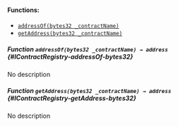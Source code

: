 

#### Functions:
- [`addressOf(bytes32 _contractName)`](#IContractRegistry-addressOf-bytes32)
- [`getAddress(bytes32 _contractName)`](#IContractRegistry-getAddress-bytes32)


##### Function `addressOf(bytes32 _contractName) → address` {#IContractRegistry-addressOf-bytes32}
No description
##### Function `getAddress(bytes32 _contractName) → address` {#IContractRegistry-getAddress-bytes32}
No description

